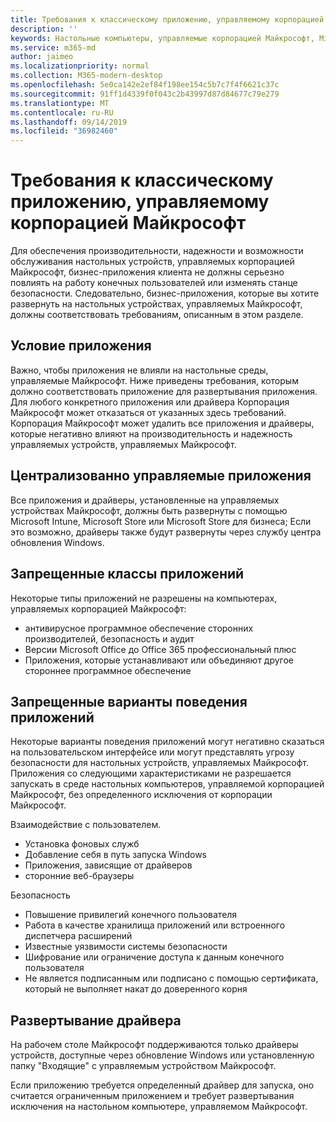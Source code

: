 ```yaml
---
title: Требования к классическому приложению, управляемому корпорацией Майкрософт
description: ''
keywords: Настольные компьютеры, управляемые корпорацией Майкрософт, Microsoft 365, служба, документация
ms.service: m365-md
author: jaimeo
ms.localizationpriority: normal
ms.collection: M365-modern-desktop
ms.openlocfilehash: 5e0ca142e2ef84f198ee154c5b7c7f4f6621c37c
ms.sourcegitcommit: 91ff1d4339f0f043c2b43997d87d84677c79e279
ms.translationtype: MT
ms.contentlocale: ru-RU
ms.lasthandoff: 09/14/2019
ms.locfileid: "36982460"
---
```

# <a name="microsoft-managed-desktop-app-requirements"></a>Требования к классическому приложению, управляемому корпорацией Майкрософт

<!--This topic is the target for aka.ms/app-req. This is aka link is used from EA agreeement for MMD. do not delete.-->

<!--Application addendum -->
 
Для обеспечения производительности, надежности и возможности обслуживания настольных устройств, управляемых корпорацией Майкрософт, бизнес-приложения клиента не должны серьезно повлиять на работу конечных пользователей или изменять станце безопасности. Следовательно, бизнес-приложения, которые вы хотите развернуть на настольных устройствах, управляемых Майкрософт, должны соответствовать требованиям, описанным в этом разделе.

## <a name="application-condition"></a>Условие приложения

Важно, чтобы приложения не влияли на настольные среды, управляемые Майкрософт. Ниже приведены требования, которым должно соответствовать приложение для развертывания приложения. Для любого конкретного приложения или драйвера Корпорация Майкрософт может отказаться от указанных здесь требований. Корпорация Майкрософт может удалить все приложения и драйверы, которые негативно влияют на производительность и надежность управляемых устройств, управляемых Майкрософт.

## <a name="centrally-managed-apps"></a>Централизованно управляемые приложения

Все приложения и драйверы, установленные на управляемых устройствах Майкрософт, должны быть развернуты с помощью Microsoft Intune, Microsoft Store или Microsoft Store для бизнеса; Если это возможно, драйверы также будут развернуты через службу центра обновления Windows. 

## <a name="prohibited-app-classes"></a>Запрещенные классы приложений

Некоторые типы приложений не разрешены на компьютерах, управляемых корпорацией Майкрософт:
- антивирусное программное обеспечение сторонних производителей, безопасность и аудит
- Версии Microsoft Office до Office 365 профессиональный плюс
- Приложения, которые устанавливают или объединяют другое стороннее программное обеспечение

## <a name="restricted-app-behaviors"></a>Запрещенные варианты поведения приложений

Некоторые варианты поведения приложений могут негативно сказаться на пользовательском интерфейсе или могут представлять угрозу безопасности для настольных устройств, управляемых Майкрософт. Приложения со следующими характеристиками не разрешается запускать в среде настольных компьютеров, управляемой корпорацией Майкрософт, без определенного исключения от корпорации Майкрософт.

Взаимодействие с пользователем.
- Установка фоновых служб
- Добавление себя в путь запуска Windows
- Приложения, зависящие от драйверов
- сторонние веб-браузеры

Безопасность
- Повышение привилегий конечного пользователя
- Работа в качестве хранилища приложений или встроенного диспетчера расширений
- Известные уязвимости системы безопасности
- Шифрование или ограничение доступа к данным конечного пользователя
- Не является подписанным или подписано с помощью сертификата, который не выполняет накат до доверенного корня


## <a name="driver-deployment"></a>Развертывание драйвера

На рабочем столе Майкрософт поддерживаются только драйверы устройств, доступные через обновление Windows или установленную папку "Входящие" с управляемым устройством Майкрософт. 

Если приложению требуется определенный драйвер для запуска, оно считается ограниченным приложением и требует развертывания исключения на настольном компьютере, управляемом Майкрософт. 

